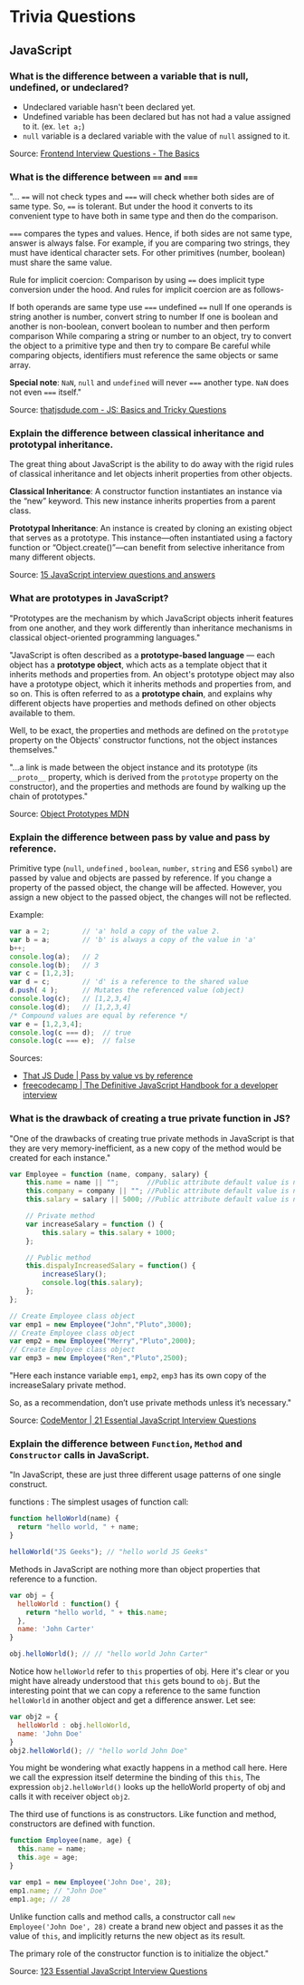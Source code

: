 # Trivia Questions

## JavaScript

### What is the difference between a variable that is null, undefined, or undeclared?
- Undeclared variable hasn't been declared yet.
- Undefined variable has been declared but has not had a value assigned to it. (ex. `let a;`)
- `null` variable is a declared variable with the value of `null` assigned to it.

Source: [Frontend Interview Questions - The Basics](https://github.com/rlee0525/TechnicalConceptsForInterviews/blob/master/FrontendBasics.md#whats-the-difference-between-a-variable-that-is-null-undefined-or-undeclared)

### What is the difference between `==` and `===`
"... `==` will not check types and `===` will check whether both sides are of same type. So, `==` is tolerant. But under the hood it converts to its convenient type to have both in same type and then do the comparison.

`===` compares the types and values. Hence, if both sides are not same type, answer is always false. For example, if you are comparing two strings, they must have identical character sets. For other primitives (number, boolean) must share the same value.

Rule for implicit coercion: Comparison by using `==` does implicit type conversion under the hood. And rules for implicit coercion are as follows-

If both operands are same type use `===`
undefined `==` null
If one operands is string another is number, convert string to number
If one is boolean and another is non-boolean, convert boolean to number and then perform comparison
While comparing a string or number to an object, try to convert the object to a primitive type and then try to compare
Be careful while comparing objects, identifiers must reference the same objects or same array.

**Special note**: `NaN`, `null` and `undefined` will never `===` another type. `NaN` does not even `===` itself."

Source: [thatjsdude.com - JS: Basics and Tricky Questions](http://www.thatjsdude.com/interview/js2.html#doubleVsTripleEqual)

### Explain the difference between classical inheritance and prototypal inheritance.

The great thing about JavaScript is the ability to do away with the rigid rules of classical inheritance and let objects inherit properties from other objects.

**Classical Inheritance**: A constructor function instantiates an instance via the “new” keyword. This new instance inherits properties from a parent class.

**Prototypal Inheritance**: An instance is created by cloning an existing object that serves as a prototype. This instance—often instantiated using a factory function or “Object.create()”—can benefit from selective inheritance from many different objects.

Source: [15 JavaScript interview questions and answers](https://www.upwork.com/i/interview-questions/javascript/)

### What are prototypes in JavaScript?

"Prototypes are the mechanism by which JavaScript objects inherit features from one another, and they work differently than inheritance mechanisms in classical object-oriented programming languages."

"JavaScript is often described as a **prototype-based language** — each object has a **prototype object**, which acts as a template object that it inherits methods and properties from. An object's prototype object may also have a prototype object, which it inherits methods and properties from, and so on. This is often referred to as a **prototype chain**, and explains why different objects have properties and methods defined on other objects available to them.

Well, to be exact, the properties and methods are defined on the `prototype` property on the Objects' constructor functions, not the object instances themselves."

"...a link is made between the object instance and its prototype (its `__proto__` property, which is derived from the `prototype` property on the constructor), and the properties and methods are found by walking up the chain of prototypes."

Source: [Object Prototypes MDN](https://developer.mozilla.org/en-US/docs/Learn/JavaScript/Objects/Object_prototypes)


### Explain the difference between pass by value and pass by reference.
Primitive type (`null`, `undefined` , `boolean`, `number`, `string` and ES6 `symbol`) are passed by value and objects are passed by reference. If you change a property of the passed object, the change will be affected. However, you assign a new object to the passed object, the changes will not be reflected.

Example:
```JavaScript
var a = 2;        // 'a' hold a copy of the value 2.
var b = a;        // 'b' is always a copy of the value in 'a'
b++;
console.log(a);   // 2
console.log(b);   // 3
var c = [1,2,3];
var d = c;        // 'd' is a reference to the shared value
d.push( 4 );      // Mutates the referenced value (object)
console.log(c);   // [1,2,3,4]
console.log(d);   // [1,2,3,4]
/* Compound values are equal by reference */
var e = [1,2,3,4];
console.log(c === d);  // true
console.log(c === e);  // false
```

Sources:
- [That JS Dude | Pass by value vs by reference](https://thatjsdude.com/interview/js2.html#byValueByRef)
- [freecodecamp | The Definitive JavaScript Handbook for a developer interview](https://medium.freecodecamp.org/the-definitive-javascript-handbook-for-a-developer-interview-44ffc6aeb54e)


### What is the drawback of creating a true private function in JS?
"One of the drawbacks of creating true private methods in JavaScript is that they are very memory-inefficient, as a new copy of the method would be created for each instance."

```JavaScript
var Employee = function (name, company, salary) {
    this.name = name || "";       //Public attribute default value is null
    this.company = company || ""; //Public attribute default value is null
    this.salary = salary || 5000; //Public attribute default value is null

    // Private method
    var increaseSalary = function () {
        this.salary = this.salary + 1000;
    };

    // Public method
    this.dispalyIncreasedSalary = function() {
        increaseSlary();
        console.log(this.salary);
    };
};

// Create Employee class object
var emp1 = new Employee("John","Pluto",3000);
// Create Employee class object
var emp2 = new Employee("Merry","Pluto",2000);
// Create Employee class object
var emp3 = new Employee("Ren","Pluto",2500);
```
"Here each instance variable `emp1`, `emp2`, `emp3` has its own copy of the increaseSalary private method.

So, as a recommendation, don’t use private methods unless it’s necessary."

Source: [CodeMentor | 21 Essential JavaScript Interview Questions](https://www.codementor.io/nihantanu/21-essential-javascript-tech-interview-practice-questions-answers-du107p62z#what-is-the-drawback-of-creating-true-private-methods-in-javascript)

### Explain the difference between `Function`, `Method` and `Constructor` calls in JavaScript.
"In JavaScript, these are just three different usage patterns of one single construct.

functions : The simplest usages of function call:
```JavaScript
function helloWorld(name) {
  return "hello world, " + name;
}

helloWorld("JS Geeks"); // "hello world JS Geeks"
```
Methods in JavaScript are nothing more than object properties that reference to a function.
```JavaScript
var obj = {
  helloWorld : function() {
    return "hello world, " + this.name;
  },
  name: 'John Carter'
}

obj.helloWorld(); // // "hello world John Carter"
```
Notice how `helloWorld` refer to `this` properties of obj. Here it's clear or you might have already understood that `this` gets bound to `obj`. But the interesting point that we can copy a reference to the same function `helloWorld` in another object and get a difference answer. Let see:
```JavaScript
var obj2 = {
  helloWorld : obj.helloWorld,
  name: 'John Doe'
}
obj2.helloWorld(); // "hello world John Doe"
```
You might be wondering what exactly happens in a method call here. Here we call the expression itself determine the binding of this `this`, The expression `obj2.helloWorld()` looks up the helloWorld property of obj and calls it with receiver object `obj2`.

The third use of functions is as constructors. Like function and method, constructors are defined with function.
```JavaScript
function Employee(name, age) {
  this.name = name;
  this.age = age;
}

var emp1 = new Employee('John Doe', 28);
emp1.name; // "John Doe"
emp1.age; // 28
```
Unlike function calls and method calls, a constructor call `new Employee('John Doe', 28)` create a brand new object and passes it as the value of `this`, and implicitly returns the new object as its result.

The primary role of the constructor function is to initialize the object."

Source: [123 Essential JavaScript Interview Questions](https://github.com/nishant8BITS/123-Essential-JavaScript-Interview-Question#difference-between-function-method-and-constructor-calls-in-javascript)
